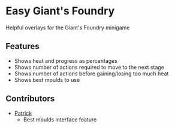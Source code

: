 # Easy Giant's Foundry

Helpful overlays for the Giant's Foundry minigame

## Features

- Shows heat and progress as percentages
- Shows number of actions required to move to the next stage
- Shows number of actions before gaining/losing too much heat
- Shows best moulds to use


## Contributors

- [Patrick](https://github.com/pwatts6060 "Patrick's github")
    * Best moulds interface feature
